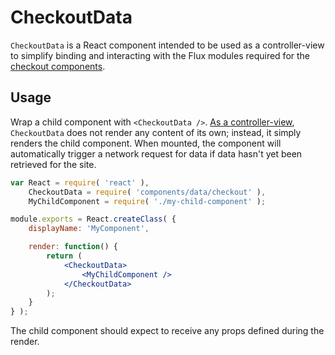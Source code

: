 CheckoutData
============

`CheckoutData` is a React component intended to be used as a controller-view to simplify binding and interacting with the Flux modules required for the [checkout components](../../../my-sites/upgrades/checkout/).

## Usage

Wrap a child component with `<CheckoutData />`. [As a controller-view](https://facebook.github.io/flux/docs/overview.html#views-and-controller-views), `CheckoutData` does not render any content of its own; instead, it simply renders the child component. When mounted, the component will automatically trigger a network request for data if data hasn't yet been retrieved for the site.

```jsx
var React = require( 'react' ),
	CheckoutData = require( 'components/data/checkout' ),
	MyChildComponent = require( './my-child-component' );

module.exports = React.createClass( {
	displayName: 'MyComponent',

	render: function() {
		return (
			<CheckoutData>
				<MyChildComponent />
			</CheckoutData>
		);
	}
} );
```

The child component should expect to receive any props defined during the render.
